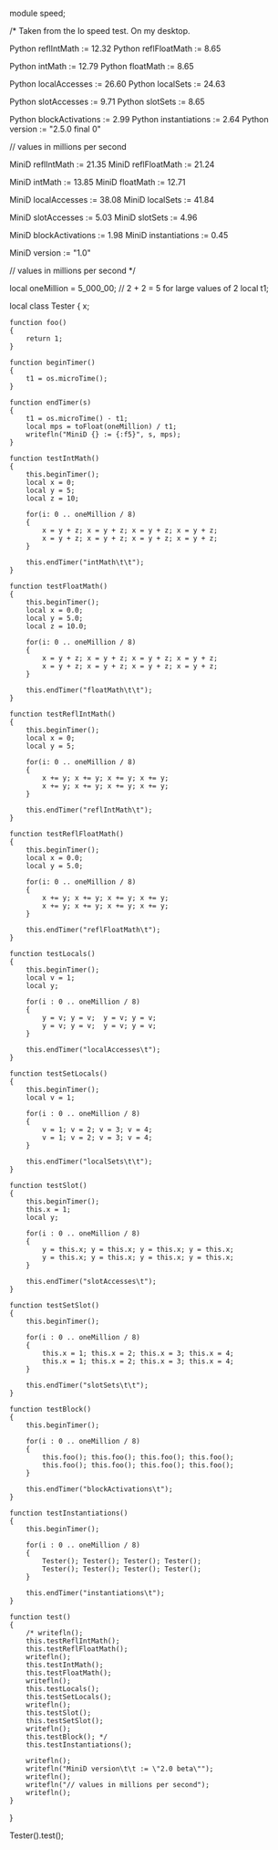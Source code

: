 module speed;

/*
Taken from the Io speed test.
On my desktop.

Python reflIntMath       := 12.32
Python reflFloatMath     := 8.65

Python intMath           := 12.79
Python floatMath         := 8.65

Python localAccesses     := 26.60
Python localSets         := 24.63

Python slotAccesses      := 9.71
Python slotSets          := 8.65

Python blockActivations  := 2.99
Python instantiations    := 2.64
Python version           := "2.5.0 final 0"

// values in millions per second

MiniD reflIntMath        := 21.35
MiniD reflFloatMath      := 21.24

MiniD intMath            := 13.85
MiniD floatMath          := 12.71

MiniD localAccesses      := 38.08
MiniD localSets          := 41.84

MiniD slotAccesses       := 5.03
MiniD slotSets           := 4.96

MiniD blockActivations   := 1.98
MiniD instantiations     := 0.45

MiniD version            := "1.0"

// values in millions per second
*/

local oneMillion = 5_000_00; // 2 + 2 = 5 for large values of 2
local t1;

local class Tester
{
	x;

	function foo()
	{
		return 1;
	}

	function beginTimer()
	{
		t1 = os.microTime();
	}

	function endTimer(s)
	{
		t1 = os.microTime() - t1;
		local mps = toFloat(oneMillion) / t1;
		writefln("MiniD {} := {:f5}", s, mps);
	}
	
	function testIntMath()
	{
		this.beginTimer();
		local x = 0;
		local y = 5;
		local z = 10;

		for(i: 0 .. oneMillion / 8)
		{
			x = y + z; x = y + z; x = y + z; x = y + z;
			x = y + z; x = y + z; x = y + z; x = y + z;
		}

		this.endTimer("intMath\t\t");
	}

	function testFloatMath()
	{
		this.beginTimer();
		local x = 0.0;
		local y = 5.0;
		local z = 10.0;

		for(i: 0 .. oneMillion / 8)
		{
			x = y + z; x = y + z; x = y + z; x = y + z;
			x = y + z; x = y + z; x = y + z; x = y + z;
		}

		this.endTimer("floatMath\t\t");
	}

	function testReflIntMath()
	{
		this.beginTimer();
		local x = 0;
		local y = 5;

		for(i: 0 .. oneMillion / 8)
		{
			x += y; x += y; x += y; x += y;
			x += y; x += y; x += y; x += y;
		}

		this.endTimer("reflIntMath\t");
	}

	function testReflFloatMath()
	{
		this.beginTimer();
		local x = 0.0;
		local y = 5.0;

		for(i: 0 .. oneMillion / 8)
		{
			x += y; x += y; x += y; x += y;
			x += y; x += y; x += y; x += y;
		}

		this.endTimer("reflFloatMath\t");
	}

	function testLocals()
	{
		this.beginTimer();
		local v = 1;
		local y;

		for(i : 0 .. oneMillion / 8)
		{
			y = v; y = v;  y = v; y = v;
			y = v; y = v;  y = v; y = v;
		}

		this.endTimer("localAccesses\t");
	}

	function testSetLocals()
	{
		this.beginTimer();
		local v = 1;

		for(i : 0 .. oneMillion / 8)
		{
			v = 1; v = 2; v = 3; v = 4;
			v = 1; v = 2; v = 3; v = 4;
		}

		this.endTimer("localSets\t\t");
	}

	function testSlot()
	{
		this.beginTimer();
		this.x = 1;
		local y;

		for(i : 0 .. oneMillion / 8)
		{
			y = this.x; y = this.x; y = this.x; y = this.x;
			y = this.x; y = this.x; y = this.x; y = this.x;
		}

		this.endTimer("slotAccesses\t");
	}

	function testSetSlot()
	{
		this.beginTimer();

		for(i : 0 .. oneMillion / 8)
		{
			this.x = 1; this.x = 2; this.x = 3; this.x = 4;
			this.x = 1; this.x = 2; this.x = 3; this.x = 4;
		}

		this.endTimer("slotSets\t\t");
	}

	function testBlock()
	{
		this.beginTimer();

		for(i : 0 .. oneMillion / 8)
		{
			this.foo(); this.foo(); this.foo(); this.foo();
			this.foo(); this.foo(); this.foo(); this.foo();
		}

		this.endTimer("blockActivations\t");
	}

	function testInstantiations()
	{
		this.beginTimer();

		for(i : 0 .. oneMillion / 8)
		{
			Tester(); Tester(); Tester(); Tester();
			Tester(); Tester(); Tester(); Tester();
		}
		
		this.endTimer("instantiations\t");
	}

	function test()
	{
		/* writefln();
		this.testReflIntMath();
		this.testReflFloatMath();
		writefln();
		this.testIntMath();
		this.testFloatMath();
		writefln();
		this.testLocals();
		this.testSetLocals();
		writefln();
		this.testSlot();
		this.testSetSlot();
		writefln();
		this.testBlock(); */
		this.testInstantiations();

		writefln();
		writefln("MiniD version\t\t := \"2.0 beta\"");
		writefln();
		writefln("// values in millions per second");
		writefln();
	}
}

Tester().test();
